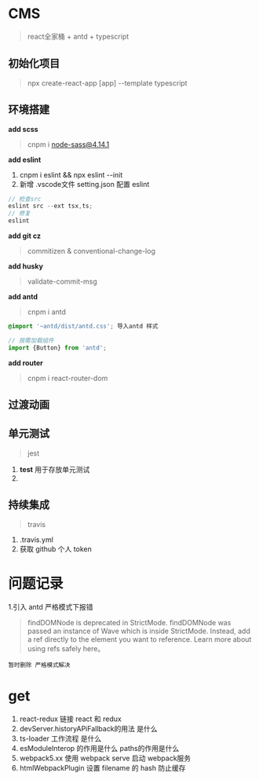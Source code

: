 # CMS 

> react全家桶 + antd + typescript 

## 初始化项目 

> npx create-react-app [app] --template typescript

## 环境搭建

**add scss**

> cnpm i node-sass@4.14.1

**add eslint**

1. cnpm i eslint && npx eslint --init
2. 新增 .vscode文件 setting.json 配置 eslint

```js
// 检查src
eslint src --ext tsx,ts;
// 修复
eslint 
```

**add git cz**
<!-- todo -->
> commitizen & conventional-change-log 

**add husky**
<!-- todo -->
> validate-commit-msg 

**add antd**

> cnpm i antd 

```scss
@import '~antd/dist/antd.css'; 导入antd 样式
```

```js
// 按需加载组件
import {Button} from 'antd';
```

**add router**

> cnpm i react-router-dom

## 过渡动画 


## 单元测试
> jest

1. __test__ 用于存放单元测试
2. 

## 持续集成

> travis

1. .travis.yml
2. 获取 github 个人 token

# 问题记录

1.引入 antd 严格模式下报错 
> findDOMNode is deprecated in StrictMode. findDOMNode was passed an instance of Wave which is inside StrictMode. Instead, add a ref directly to the element you want to reference. Learn more about using refs safely here。 

`暂时删除 严格模式解决`


# get 
1. react-redux 链接 react 和 redux
2. devServer.historyAPiFallback的用法 是什么
3. ts-loader 工作流程 是什么
4. esModuleInterop 的作用是什么 paths的作用是什么 
5. webpack5.xx 使用 webpack serve 启动 webpack服务 
6. htmlWebpackPlugin 设置 filename 的 hash 防止缓存
